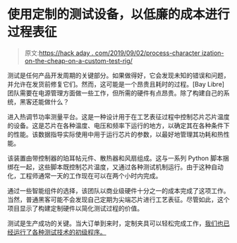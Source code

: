 # 使用定制的测试设备，以低廉的成本进行过程表征

> 原文:[https://hack aday . com/2019/09/02/process-character ization-on-the-cheap-on-a-custom-test-rig/](https://hackaday.com/2019/09/02/process-characterization-on-the-cheap-with-a-custom-test-rig/)

测试是任何产品开发周期的关键部分。如果做得好，它会发现未知的错误和问题，并允许在发货前修复它们。然而，这可能是一个昂贵且耗时的过程。[Bay Libre]团队需要在电源管理方面做一些工作，但所需的硬件有点昂贵。除了构建自己的系统，黑客还能做什么？

进入热调节功率测量平台。这是一种设计用于在工艺表征过程中控制芯片芯片温度的设备。这是芯片在各种温度、电压和频率下运行的地方，以确定其在各种条件下的性能。该数据指导实际使用中用于运行芯片的参数，以最好地管理其功耗和热性能。

该装置由带控制器的珀耳帖元件、散热器和风扇组成。这与一系列 Python 脚本捆绑在一起，这些脚本既控制芯片温度，又通过各种测试机制运行。由于这种自动化，工程师通常一天的工作现在可以在两个小时内完成。

通过一些智能组件的选择，该团队以商业级硬件十分之一的成本完成了这项工作。当然，普通黑客可能不会发现自己定期为尖端芯片进行工艺表征。尽管如此，这个项目显示了构建定制硬件以简化测试过程的价值。

测试是生产成功的关键。当大订单到来时，定制夹具可以轻松完成工作，[我们也已经运行了各种测试技术的初级程序。](https://hackaday.com/2016/08/24/tools-of-the-trade-test-and-programming/)